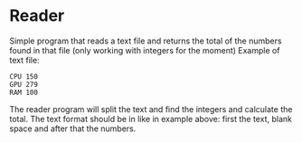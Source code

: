 # Reader
Simple program that reads a text file and returns the total of the numbers found in that file (only working with integers for the moment)
Example of text file: 

	CPU 150 
	GPU 279 
	RAM 100

The reader program will split the text and find the integers and calculate the total. 
The text format should be in like in example above: first the text, blank space and after that the numbers.
